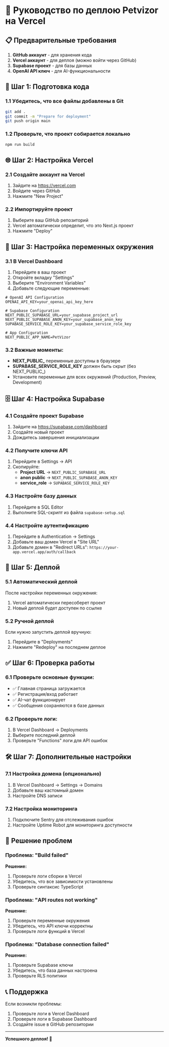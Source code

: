 # 🚀 Руководство по деплою Petvizor на Vercel

## 📋 Предварительные требования

1. **GitHub аккаунт** - для хранения кода
2. **Vercel аккаунт** - для деплоя (можно войти через GitHub)
3. **Supabase проект** - для базы данных
4. **OpenAI API ключ** - для AI-функциональности

## 🔧 Шаг 1: Подготовка кода

### 1.1 Убедитесь, что все файлы добавлены в Git

```bash
git add .
git commit -m "Prepare for deployment"
git push origin main
```

### 1.2 Проверьте, что проект собирается локально

```bash
npm run build
```

## 🌐 Шаг 2: Настройка Vercel

### 2.1 Создайте аккаунт на Vercel

1. Зайдите на https://vercel.com
2. Войдите через GitHub
3. Нажмите "New Project"

### 2.2 Импортируйте проект

1. Выберите ваш GitHub репозиторий
2. Vercel автоматически определит, что это Next.js проект
3. Нажмите "Deploy"

## 🔑 Шаг 3: Настройка переменных окружения

### 3.1 В Vercel Dashboard

1. Перейдите в ваш проект
2. Откройте вкладку "Settings"
3. Выберите "Environment Variables"
4. Добавьте следующие переменные:

```env
# OpenAI API Configuration
OPENAI_API_KEY=your_openai_api_key_here

# Supabase Configuration
NEXT_PUBLIC_SUPABASE_URL=your_supabase_project_url
NEXT_PUBLIC_SUPABASE_ANON_KEY=your_supabase_anon_key
SUPABASE_SERVICE_ROLE_KEY=your_supabase_service_role_key

# App Configuration
NEXT_PUBLIC_APP_NAME=PetVizor
```

### 3.2 Важные моменты:

- **NEXT_PUBLIC_** переменные доступны в браузере
- **SUPABASE_SERVICE_ROLE_KEY** должен быть скрыт (без NEXT_PUBLIC_)
- Установите переменные для всех окружений (Production, Preview, Development)

## 🗄️ Шаг 4: Настройка Supabase

### 4.1 Создайте проект Supabase

1. Зайдите на https://supabase.com/dashboard
2. Создайте новый проект
3. Дождитесь завершения инициализации

### 4.2 Получите ключи API

1. Перейдите в Settings → API
2. Скопируйте:
   - **Project URL** → `NEXT_PUBLIC_SUPABASE_URL`
   - **anon public** → `NEXT_PUBLIC_SUPABASE_ANON_KEY`
   - **service_role** → `SUPABASE_SERVICE_ROLE_KEY`

### 4.3 Настройте базу данных

1. Перейдите в SQL Editor
2. Выполните SQL-скрипт из файла `supabase-setup.sql`

### 4.4 Настройте аутентификацию

1. Перейдите в Authentication → Settings
2. Добавьте ваш домен Vercel в "Site URL"
3. Добавьте домен в "Redirect URLs": `https://your-app.vercel.app/auth/callback`

## 🔄 Шаг 5: Деплой

### 5.1 Автоматический деплой

После настройки переменных окружения:
1. Vercel автоматически пересоберет проект
2. Новый деплой будет доступен по ссылке

### 5.2 Ручной деплой

Если нужно запустить деплой вручную:
1. Перейдите в "Deployments"
2. Нажмите "Redeploy" на последнем деплое

## ✅ Шаг 6: Проверка работы

### 6.1 Проверьте основные функции:

- ✅ Главная страница загружается
- ✅ Регистрация/вход работает
- ✅ AI-чат функционирует
- ✅ Сообщения сохраняются в базе данных

### 6.2 Проверьте логи:

1. В Vercel Dashboard → Deployments
2. Выберите последний деплой
3. Проверьте "Functions" логи для API ошибок

## 🛠️ Шаг 7: Дополнительные настройки

### 7.1 Настройка домена (опционально)

1. В Vercel Dashboard → Settings → Domains
2. Добавьте ваш кастомный домен
3. Настройте DNS записи

### 7.2 Настройка мониторинга

1. Подключите Sentry для отслеживания ошибок
2. Настройте Uptime Robot для мониторинга доступности

## 🚨 Решение проблем

### Проблема: "Build failed"

**Решение:**
1. Проверьте логи сборки в Vercel
2. Убедитесь, что все зависимости установлены
3. Проверьте синтаксис TypeScript

### Проблема: "API routes not working"

**Решение:**
1. Проверьте переменные окружения
2. Убедитесь, что API ключи корректны
3. Проверьте логи функций в Vercel

### Проблема: "Database connection failed"

**Решение:**
1. Проверьте Supabase ключи
2. Убедитесь, что база данных настроена
3. Проверьте RLS политики

## 📞 Поддержка

Если возникли проблемы:
1. Проверьте логи в Vercel Dashboard
2. Проверьте логи в Supabase Dashboard
3. Создайте issue в GitHub репозитории

---

**Успешного деплоя! 🎉**
